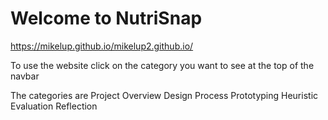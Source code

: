# Welcome to NutriSnap 
https://mikelup.github.io/mikelup2.github.io/

To use the website click on the category you want to see at the top of the navbar 

The categories are 
Project Overview
Design Process 
Prototyping 
Heuristic Evaluation 
Reflection 
